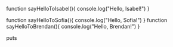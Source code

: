 function sayHelloToIsabel(){
  console.log("Hello, Isabel!")
}

function sayHelloToSofia(){
  console.log("Hello, Sofia!")
}
function sayHelloToBrendan(){
  console.log("Hello, Brendan!")
}



puts 